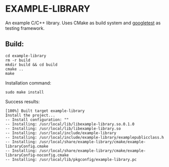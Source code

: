 EXAMPLE-LIBRARY
================
An example C/C++ library. Uses CMake as build system and
[googletest](https://github.com/google/googletest) as testing framework.

## Build:
```
cd example-library
rm -r build
mkdir build && cd build
cmake ..
make
```

Installation command:
```
sudo make install
```
Success results:
```
[100%] Built target example-library
Install the project...
-- Install configuration: ""
-- Installing: /usr/local/lib/libexample-library.so.0.1.0
-- Installing: /usr/local/lib/libexample-library.so
-- Installing: /usr/local/include/example-library
-- Installing: /usr/local/include/example-library/examplepublicclass.h
-- Installing: /usr/local/share/example-library/cmake/example-libraryConfig.cmake
-- Installing: /usr/local/share/example-library/cmake/example-libraryConfig-noconfig.cmake
-- Installing: /usr/local/lib/pkgconfig/example-library.pc
```
